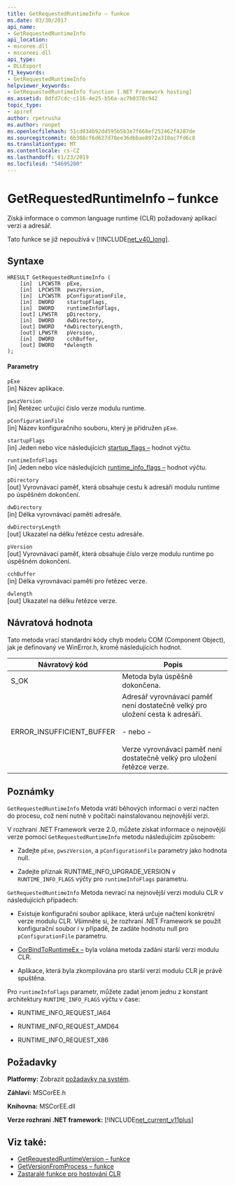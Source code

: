 ```yaml
---
title: GetRequestedRuntimeInfo – funkce
ms.date: 03/30/2017
api_name:
- GetRequestedRuntimeInfo
api_location:
- mscoree.dll
- mscoreei.dll
api_type:
- DLLExport
f1_keywords:
- GetRequestedRuntimeInfo
helpviewer_keywords:
- GetRequestedRuntimeInfo function [.NET Framework hosting]
ms.assetid: 0dfd7cdc-c116-4e25-b56a-ac7b0378c942
topic_type:
- apiref
author: rpetrusha
ms.author: ronpet
ms.openlocfilehash: 51cd834b92dd595b5b3e7f668ef252462f4287de
ms.sourcegitcommit: 6b308cf6d627d78ee36dbbae8972a310ac7fd6c8
ms.translationtype: MT
ms.contentlocale: cs-CZ
ms.lasthandoff: 01/23/2019
ms.locfileid: "54695280"
---
```

# <a name="getrequestedruntimeinfo-function"></a>GetRequestedRuntimeInfo – funkce
Získá informace o common language runtime (CLR) požadovaný aplikací verzi a adresář.  
  
 Tato funkce se již nepoužívá v [!INCLUDE[net_v40_long](../../../../includes/net-v40-long-md.md)].  
  
## <a name="syntax"></a>Syntaxe  
  
```  
HRESULT GetRequestedRuntimeInfo (  
    [in]  LPCWSTR  pExe,   
    [in]  LPCWSTR  pwszVersion,   
    [in]  LPCWSTR  pConfigurationFile,   
    [in]  DWORD    startupFlags,   
    [in]  DWORD    runtimeInfoFlags,   
    [out] LPWSTR   pDirectory,   
    [in]  DWORD    dwDirectory,   
    [out] DWORD   *dwDirectoryLength,   
    [out] LPWSTR   pVersion,   
    [in]  DWORD    cchBuffer,   
    [out] DWORD   *dwlength  
);  
```  
  
#### <a name="parameters"></a>Parametry  
 `pExe`  
 [in] Název aplikace.  
  
 `pwszVersion`  
 [in] Řetězec určující číslo verze modulu runtime.  
  
 `pConfigurationFile`  
 [in] Název konfiguračního souboru, který je přidružen `pExe`.  
  
 `startupFlags`  
 [in] Jeden nebo více následujících [startup_flags –](../../../../docs/framework/unmanaged-api/hosting/startup-flags-enumeration.md) hodnot výčtu.  
  
 `runtimeInfoFlags`  
 [in] Jeden nebo více následujících [runtime_info_flags –](../../../../docs/framework/unmanaged-api/hosting/runtime-info-flags-enumeration.md) hodnot výčtu.  
  
 `pDirectory`  
 [out] Vyrovnávací paměť, která obsahuje cestu k adresáři modulu runtime po úspěšném dokončení.  
  
 `dwDirectory`  
 [in] Délka vyrovnávací paměti adresáře.  
  
 `dwDirectoryLength`  
 [out] Ukazatel na délku řetězce cestu adresáře.  
  
 `pVersion`  
 [out] Vyrovnávací paměť, která obsahuje číslo verze modulu runtime po úspěšném dokončení.  
  
 `cchBuffer`  
 [in] Délka vyrovnávací paměti pro řetězec verze.  
  
 `dwlength`  
 [out] Ukazatel na délku řetězce verze.  
  
## <a name="return-value"></a>Návratová hodnota  
 Tato metoda vrací standardní kódy chyb modelu COM (Component Object), jak je definovaný ve WinError.h, kromě následujících hodnot.  
  
|Návratový kód|Popis|  
|-----------------|-----------------|  
|S_OK|Metoda byla úspěšně dokončena.|  
|ERROR_INSUFFICIENT_BUFFER|Adresář vyrovnávací paměť není dostatečně velký pro uložení cesta k adresáři.<br /><br /> - nebo -<br /><br /> Verze vyrovnávací paměť není dostatečně velký pro uložení řetězce verze.|  
  
## <a name="remarks"></a>Poznámky  
 `GetRequestedRuntimeInfo` Metoda vrátí běhových informací o verzi načten do procesu, což není nutně v počítači nainstalovanou nejnovější verzi.  
  
 V rozhraní .NET Framework verze 2.0, můžete získat informace o nejnovější verze pomocí `GetRequestedRuntimeInfo` metodu následujícím způsobem:  
  
-   Zadejte `pExe`, `pwszVersion`, a `pConfigurationFile` parametry jako hodnota null.  
  
-   Zadejte příznak RUNTIME_INFO_UPGRADE_VERSION v `RUNTIME_INFO_FLAGS` výčty pro `runtimeInfoFlags` parametru.  
  
 `GetRequestedRuntimeInfo` Metoda nevrací na nejnovější verzi modulu CLR v následujících případech:  
  
-   Existuje konfigurační soubor aplikace, která určuje načtení konkrétní verze modulu CLR. Všimněte si, že rozhraní .NET Framework se použít konfigurační soubor i v případě, že zadáte hodnotu null pro `pConfigurationFile` parametru.  
  
-   [CorBindToRuntimeEx –](../../../../docs/framework/unmanaged-api/hosting/corbindtoruntimeex-function.md) byla volána metoda zadání starší verzi modulu CLR.  
  
-   Aplikace, která byla zkompilována pro starší verzi modulu CLR je právě spuštěna.  
  
 Pro `runtimeInfoFlags` parametr, můžete zadat jenom jednu z konstant architektury `RUNTIME_INFO_FLAGS` výčtu v čase:  
  
-   RUNTIME_INFO_REQUEST_IA64  
  
-   RUNTIME_INFO_REQUEST_AMD64  
  
-   RUNTIME_INFO_REQUEST_X86  
  
## <a name="requirements"></a>Požadavky  
 **Platformy:** Zobrazit [požadavky na systém](../../../../docs/framework/get-started/system-requirements.md).  
  
 **Záhlaví:** MSCorEE.h  
  
 **Knihovna:** MSCorEE.dll  
  
 **Verze rozhraní .NET framework:** [!INCLUDE[net_current_v11plus](../../../../includes/net-current-v11plus-md.md)]  
  
## <a name="see-also"></a>Viz také:
- [GetRequestedRuntimeVersion – funkce](../../../../docs/framework/unmanaged-api/hosting/getrequestedruntimeversion-function.md)
- [GetVersionFromProcess – funkce](../../../../docs/framework/unmanaged-api/hosting/getversionfromprocess-function.md)
- [Zastaralé funkce pro hostování CLR](../../../../docs/framework/unmanaged-api/hosting/deprecated-clr-hosting-functions.md)
